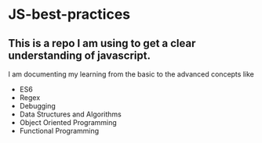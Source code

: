 # JS-best-practices
## This is a repo I am using to get a clear understanding of javascript.

I am documenting my learning from the basic to the advanced concepts like 
- ES6
- Regex
- Debugging
- Data Structures and Algorithms
- Object Oriented Programming
- Functional Programming
 